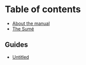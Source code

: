 # Table of contents

* [About the manual](README.md)
* [The Sumé](the-sume.md)

## Guides

* [Untitled](guides/untitled.md)

